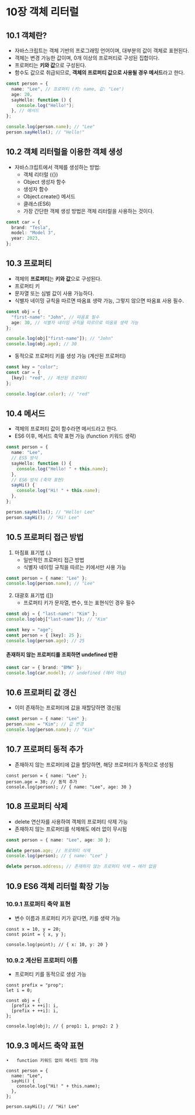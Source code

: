 # 10장 객체 리터럴

## 10.1 객체란?
- 자바스크립트는 객체 기반의 프로그래밍 언어이며, 대부분의 값이 객체로 표현된다.
- 객체는 변경 가능한 값이며, 0개 이상의 프로퍼티로 구성된 집합이다.
- 프로퍼티는 **키와 값**으로 구성된다.
- 함수도 값으로 취급되므로, **객체의 프로퍼티 값으로 사용될 경우 메서드**라고 한다.

```ts
const person = {
  name: "Lee", // 프로퍼티 (키: name, 값: "Lee")
  age: 20,
  sayHello: function () {
    console.log("Hello!");
  }, // 메서드
};

console.log(person.name); // "Lee"
person.sayHello(); // "Hello!"
```

## 10.2 객체 리터럴을 이용한 객체 생성
- 자바스크립트에서 객체를 생성하는 방법:
  - 객체 리터럴 ({})
  - Object 생성자 함수
  - 생성자 함수
  - Object.create() 메서드
  - 클래스(ES6)
  - 가장 간단한 객체 생성 방법은 객체 리터럴을 사용하는 것이다.

```ts
const car = {
  brand: "Tesla",
  model: "Model 3",
  year: 2023,
};
```
## 10.3 프로퍼티
- 객체의 **프로퍼티**는 **키와 값**으로 구성된다.
- 프로퍼티 키
- 문자열 또는 심벌 값이 사용 가능하다.
- 식별자 네이밍 규칙을 따르면 따옴표 생략 가능, 그렇지 않으면 따옴표 사용 필수.

```ts
const obj = {
  "first-name": "John", // 따옴표 필수
  age: 30, // 식별자 네이밍 규칙을 따르므로 따옴표 생략 가능
};

console.log(obj["first-name"]); // "John"
console.log(obj.age); // 30
```
- 동적으로 프로퍼티 키를 생성 가능 (계산된 프로퍼티)
```ts
const key = "color";
const car = {
  [key]: "red", // 계산된 프로퍼티
};

console.log(car.color); // "red"
```
## 10.4 메서드
- 객체의 프로퍼티 값이 함수라면 메서드라고 한다.
- ES6 이후, 메서드 축약 표현 가능 (function 키워드 생략)
```ts
const person = {
  name: "Lee",
  // ES5 방식
  sayHello: function () {
    console.log("Hello! " + this.name);
  },
  // ES6 방식 (축약 표현)
  sayHi() {
    console.log("Hi! " + this.name);
  },
};

person.sayHello(); // "Hello! Lee"
person.sayHi(); // "Hi! Lee"
```
## 10.5 프로퍼티 접근 방법

1. 마침표 표기법 (.)
    - 일반적인 프로퍼티 접근 방법
    - 식별자 네이밍 규칙을 따르는 키에서만 사용 가능
```ts
const person = { name: "Lee" };
console.log(person.name); // "Lee"
```
2. 대괄호 표기법 ([])
    - 프로퍼티 키가 문자열, 변수, 또는 표현식인 경우 필수
```ts
const obj = { "last-name": "Kim" };
console.log(obj["last-name"]); // "Kim"

const key = "age";
const person = { [key]: 25 };
console.log(person.age); // 25
```
####  존재하지 않는 프로퍼티를 조회하면 undefined 반환
```ts
const car = { brand: "BMW" };
console.log(car.model); // undefined (에러 아님)
```
## 10.6 프로퍼티 값 갱신
- 이미 존재하는 프로퍼티에 값을 재할당하면 갱신됨
```ts
const person = { name: "Lee" };
person.name = "Kim"; // 값 변경
console.log(person.name); // "Kim"
```
## 10.7 프로퍼티 동적 추가
- 존재하지 않는 프로퍼티에 값을 할당하면, 해당 프로퍼티가 동적으로 생성됨
```
const person = { name: "Lee" };
person.age = 30; // 동적 추가
console.log(person); // { name: "Lee", age: 30 }
```
## 10.8 프로퍼티 삭제
- delete 연산자를 사용하여 객체의 프로퍼티 삭제 가능
- 존재하지 않는 프로퍼티를 삭제해도 에러 없이 무시됨
```ts
const person = { name: "Lee", age: 30 };

delete person.age; // 프로퍼티 삭제
console.log(person); // { name: "Lee" }

delete person.address; // 존재하지 않는 프로퍼티 삭제 → 에러 없음
```
## 10.9 ES6 객체 리터럴 확장 기능

### 10.9.1 프로퍼티 축약 표현
- 변수 이름과 프로퍼티 키가 같다면, 키를 생략 가능
```
const x = 10, y = 20;
const point = { x, y };

console.log(point); // { x: 10, y: 20 }
```
### 10.9.2 계산된 프로퍼티 이름
- 프로퍼티 키를 동적으로 생성 가능
```
const prefix = "prop";
let i = 0;

const obj = {
  [prefix + ++i]: i,
  [prefix + ++i]: i,
};

console.log(obj); // { prop1: 1, prop2: 2 }
```
## 10.9.3 메서드 축약 표현
	•	function 키워드 없이 메서드 정의 가능
```
const person = {
  name: "Lee",
  sayHi() {
    console.log("Hi! " + this.name);
  },
};

person.sayHi(); // "Hi! Lee"
```
